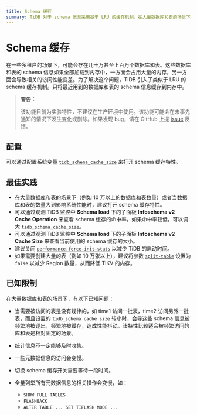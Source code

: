 ```yaml
---
title: Schema 缓存
summary: TiDB 对于 schema 信息采用基于 LRU 的缓存机制，在大量数据库和表的场景下能够显著减少 schema 信息的内存占用以及提高性能。
---
```


# Schema 缓存

在一些多租户的场景下，可能会存在几十万甚至上百万个数据库和表。这些数据库和表的 schema 信息如果全部加载到内存中，一方面会占用大量的内存，另一方面会导致相关的访问性能变差。为了解决这个问题，TiDB 引入了类似于 LRU 的 schema 缓存机制。只将最近用到的数据库和表的 schema 信息缓存到内存中。

> **警告：**
>
> 该功能目前为实验特性，不建议在生产环境中使用。该功能可能会在未事先通知的情况下发生变化或删除。如果发现 bug，请在 GitHub 上提 [issue](https://github.com/pingcap/tidb/issues) 反馈。

## 配置

可以通过配置系统变量 [`tidb_schema_cache_size`](/system-variables.md#tidb_schema_cache_size-从-v800-版本开始引入) 来打开 schema 缓存特性。

## 最佳实践

- 在大量数据库和表的场景下（例如 10 万以上的数据库和表数量）或者当数据库和表的数量大到影响系统性能时，建议打开 schema 缓存特性。
- 可以通过观测 TiDB 监控中 **Schema load** 下的子面板 **Infoschema v2 Cache Operation** 来查看 schema 缓存的命中率。如果命中率较低，可以调大 [`tidb_schema_cache_size`](/system-variables.md#tidb_schema_cache_size-从-v800-版本开始引入)。
- 可以通过观测 TiDB 监控中 **Schema load** 下的子面板 **Infoschema v2 Cache Size** 来查看当前使用的 schema 缓存的大小。
- 建议关闭 [`performance.force-init-stats`](/tidb-configuration-file.md#force-init-stats-从-v657-和-v710-版本开始引入) 以减少 TiDB 的启动时间。
- 如果需要创建大量的表（例如 10 万张以上），建议将参数 [`split-table`](/tidb-configuration-file.md#split-table) 设置为 `false` 以减少 Region 数量，从而降低 TiKV 的内存。

## 已知限制

在大量数据库和表的场景下，有以下已知问题：

- 当需要被访问的表是没有规律的，如 time1 访问一批表，time2 访问另外一批表，而且设置的 `tidb_schema cache size` 较小时，会导这些 schema 信息被频繁地被逐出，频繁地被缓存，造成性能抖动。该特性比较适合被频繁访问的库和表是相对固定的场景。
- 统计信息不一定能够及时收集。
- 一些元数据信息的访问会变慢。
- 切换 schema 缓存开关需要等待一段时间。
- 全量列举所有元数据信息的相关操作会变慢，如：

    - `SHOW FULL TABLES`
    - `FLASHBACK`
    - `ALTER TABLE ... SET TIFLASH MODE ...`

